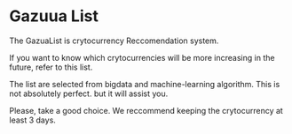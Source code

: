 # Gazuua List
The GazuaList is crytocurrency Reccomendation system.

If you want to know which crytocurrencies will be more increasing in the future, refer to this list.

The list are selected from bigdata and machine-learning algorithm. This is not absolutely perfect. but it will assist you.

Please, take a good choice. We reccommend keeping the crytocurrency at least 3 days.
